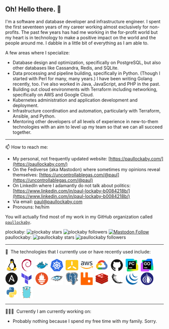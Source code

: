 ## Oh! Hello there. 👋

I'm a software and database developer and infrastructure engineer. I spent the first seventeen years of my career working almost exclusively for non-profits. The past few years has had me working in the for-profit world but my heart is in technology to make a positive impact on the world and the people around me. I dabble in a little bit of everything as I am able to.

A few areas where I specialize:

* Database design and optimization, specifically on PostgreSQL, but also other databases like Cassandra, Redis, and SQLite.
* Data processing and pipeline building, specifically in Python. (Though I started with Perl for many, many years.) I have been writing Golang recently, too. I've also worked in Java, JavaScript, and PHP in the past.
* Building out cloud environments with Terraform including networking, specifically on AWS and Google Cloud.
* Kubernetes administration and application development and deployment.
* Infrastructure coordination and automation, particularly with Terraform, Ansible, and Python.
* Mentoring other developers of all levels of experience in new-to-them technologies with an aim to level up my team so that we can all succeed together.

---

📫 How to reach me:

* My personal, not frequently updated website: [https://paullockaby.com/](https://paullockaby.com/)
* On the Fediverse (aka Mastodon) where sometimes my opinions reveal themselves: [https://uncontrollablegas.com/@paul](https://uncontrollablegas.com/@paul)
* On LinkedIn where I adamantly do not talk about politics: [https://www.linkedin.com/in/paul-lockaby-b0084218b/](https://www.linkedin.com/in/paul-lockaby-b0084218b/)
* Via email: [paul@paullockaby.com](mailto:paul@paullockaby.com)
* Pronouns: he/him

You will actually find most of my work in my GitHub organization called [`paullockaby`](https://github.com/paullockaby).

plockaby: ![plockaby stars](https://img.shields.io/github/stars/plockaby)&nbsp;![plockaby followers](https://img.shields.io/github/followers/plockaby)&nbsp;[![Mastodon Follow](https://img.shields.io/mastodon/follow/106882571030731815?domain=https%3A%2F%2Funcontrollablegas.com)](https://uncontrollablegas.com/@paul)
<br/>
paullockaby: ![paullockaby stars](https://img.shields.io/github/stars/paullockaby)&nbsp;![paullockaby followers](https://img.shields.io/github/followers/paullockaby)&nbsp;<br/>

---

🔭&nbsp;  The technologies that I currently use or have recently used include:

<img src="https://raw.githubusercontent.com/devicons/devicon/6910f0503efdd315c8f9b858234310c06e04d9c0/icons/linux/linux-original.svg" title="Linux" alt="Linux" width="40" height="40"/>&nbsp;
<img src="https://raw.githubusercontent.com/devicons/devicon/6910f0503efdd315c8f9b858234310c06e04d9c0/icons/debian/debian-original.svg" title="Debian" alt="Debian" width="40" height="40"/>&nbsp;
<img src="https://raw.githubusercontent.com/devicons/devicon/6910f0503efdd315c8f9b858234310c06e04d9c0/icons/docker/docker-original.svg" title="Docker" alt="Docker" width="40" height="40"/>&nbsp;
<img src="https://raw.githubusercontent.com/devicons/devicon/6910f0503efdd315c8f9b858234310c06e04d9c0/icons/kubernetes/kubernetes-original.svg" title="Kubernetes" alt="Kubernetes" width="40" height="40"/>&nbsp;
<img src="https://raw.githubusercontent.com/devicons/devicon/6910f0503efdd315c8f9b858234310c06e04d9c0/icons/k3s/k3s-original.svg" title="k3s" alt="k3s" width="40" height="40"/>&nbsp;
<img src="https://raw.githubusercontent.com/devicons/devicon/6910f0503efdd315c8f9b858234310c06e04d9c0/icons/amazonwebservices/amazonwebservices-original-wordmark.svg" title="AWS" alt="AWS" width="40" height="40"/>&nbsp;
<img src="https://raw.githubusercontent.com/devicons/devicon/6910f0503efdd315c8f9b858234310c06e04d9c0/icons/googlecloud/googlecloud-original.svg" title="Google Cloud" alt="Google Cloud" width="40" height="40"/>&nbsp;
<img src="https://raw.githubusercontent.com/devicons/devicon/6910f0503efdd315c8f9b858234310c06e04d9c0/icons/github/github-original.svg" title="GitHub" alt="GitHub" width="40" height="40"/>&nbsp;
<img src="https://raw.githubusercontent.com/devicons/devicon/6910f0503efdd315c8f9b858234310c06e04d9c0/icons/pycharm/pycharm-original.svg" title="PyCharm" alt="PyCharm" width="40" height="40"/>&nbsp;
<img src="https://raw.githubusercontent.com/devicons/devicon/6910f0503efdd315c8f9b858234310c06e04d9c0/icons/goland/goland-original.svg" title="GoLand" alt="GoLand" width="40" height="40"/>&nbsp;
<img src="https://raw.githubusercontent.com/devicons/devicon/6910f0503efdd315c8f9b858234310c06e04d9c0/icons/ansible/ansible-original.svg" title="Ansible" alt="Ansible" width="40" height="40"/>&nbsp;
<img src="https://raw.githubusercontent.com/devicons/devicon/6910f0503efdd315c8f9b858234310c06e04d9c0/icons/terraform/terraform-original.svg" title="Terraform" alt="Terraform" width="40" height="40"/>&nbsp;
<img src="https://raw.githubusercontent.com/devicons/devicon/6910f0503efdd315c8f9b858234310c06e04d9c0/icons/prometheus/prometheus-original.svg" title="Prometheus" alt="Prometheus" width="40" height="40"/>&nbsp;
<img src="https://raw.githubusercontent.com/devicons/devicon/6910f0503efdd315c8f9b858234310c06e04d9c0/icons/cassandra/cassandra-original.svg" title="Cassandra" alt="Cassandra" width="40" height="40"/>&nbsp;
<img src="https://raw.githubusercontent.com/devicons/devicon/6910f0503efdd315c8f9b858234310c06e04d9c0/icons/postgresql/postgresql-original.svg" title="PostgreSQL" alt="PostgreSQL" width="40" height="40"/>&nbsp;
<img src="https://raw.githubusercontent.com/devicons/devicon/6910f0503efdd315c8f9b858234310c06e04d9c0/icons/rabbitmq/rabbitmq-original.svg" title="RabbitMQ" alt="RabbitMQ" width="40" height="40"/>&nbsp;
<img src="https://raw.githubusercontent.com/devicons/devicon/6910f0503efdd315c8f9b858234310c06e04d9c0/icons/redis/redis-original.svg" title="Redis" alt="Redis" width="40" height="40"/>&nbsp;
<img src="https://raw.githubusercontent.com/devicons/devicon/6910f0503efdd315c8f9b858234310c06e04d9c0/icons/flask/flask-original.svg" title="Flask" alt="Flask" width="40" height="40"/>&nbsp;
<img src="https://raw.githubusercontent.com/devicons/devicon/6910f0503efdd315c8f9b858234310c06e04d9c0/icons/jquery/jquery-original.svg" title="jQuery" alt="jQuery" width="40" height="40"/>&nbsp;
<img src="https://raw.githubusercontent.com/devicons/devicon/6910f0503efdd315c8f9b858234310c06e04d9c0/icons/perl/perl-original.svg" title="Perl" alt="Perl" width="40" height="40"/>&nbsp;
<img src="https://raw.githubusercontent.com/devicons/devicon/6910f0503efdd315c8f9b858234310c06e04d9c0/icons/python/python-original.svg" title="Python" alt="Python" width="40" height="40"/>&nbsp;
<img src="https://raw.githubusercontent.com/devicons/devicon/6910f0503efdd315c8f9b858234310c06e04d9c0/icons/go/go-original.svg" title="Go" alt="Go" width="40" height="40"/>&nbsp;

---

🧑🏻‍💻&nbsp; Currently I am currently working on:

* Probably nothing because I spend my free time with my family. Sorry.
